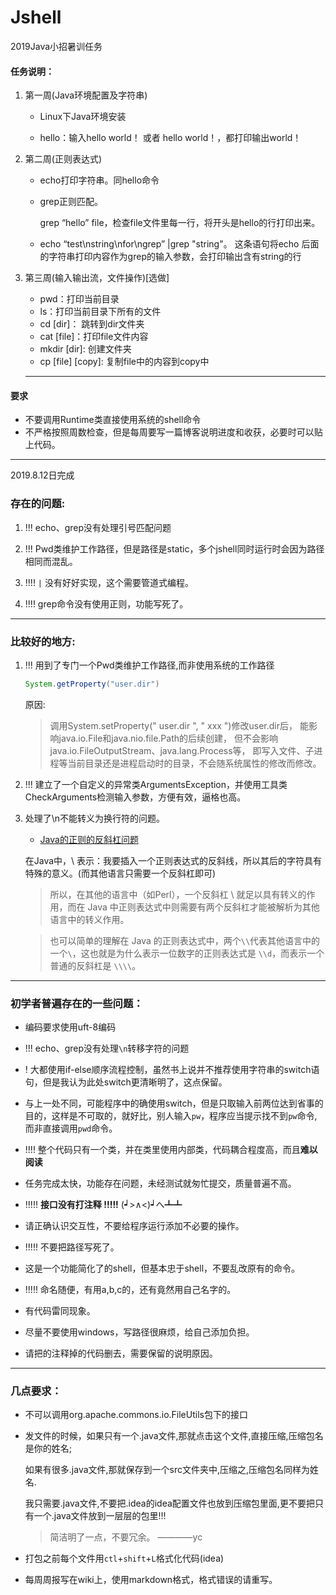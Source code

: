 # Jshell
2019Java小招暑训任务
#### 任务说明：

1. 第一周(Java环境配置及字符串)
	- Linux下Java环境安装

	- hello：输入hello world！ 或者 hello world！，都打印输出world！

2. 第二周(正则表达式)

	- echo打印字符串。同hello命令

	- grep正则匹配。

		grep “hello” file，检查file文件里每一行，将开头是hello的行打印出来。

	- echo “test\nstring\nfor\ngrep” |grep "string"。
		这条语句将echo 后面的字符串打印内容作为grep的输入参数，会打印输出含有string的行

3. 第三周(输入输出流，文件操作)[选做]

	- pwd：打印当前目录
	- ls：打印当前目录下所有的文件
	- cd [dir]： 跳转到dir文件夹
	- cat [file]：打印file文件内容
	- mkdir [dir]: 创建文件夹
	- cp [file] [copy]: 复制file中的内容到copy中
	---
#### 要求
- 不要调用Runtime类直接使用系统的shell命令
- 不严格按照周数检查，但是每周要写一篇博客说明进度和收获，必要时可以贴上代码。
---
2019.8.12日完成
### 存在的问题:

1. !!! echo、grep没有处理引号匹配问题

2. !!! Pwd类维护工作路径，但是路径是static，多个jshell同时运行时会因为路径相同而混乱。

3. !!!! `|` 没有好好实现，这个需要管道式编程。

4. !!!! grep命令没有使用正则，功能写死了。

---
### 比较好的地方:

1. !!! 用到了专门一个Pwd类维护工作路径,而非使用系统的工作路径

	```java
	System.getProperty("user.dir")
	```

	原因:

	>调用System.setProperty(" user.dir ", " xxx ")修改user.dir后，
	能影响java.io.File和java.nio.file.Path的后续创建，
	但不会影响java.io.FileOutputStream、java.lang.Process等，
	即写入文件、子进程等当前目录还是进程启动时的目录，不会随系统属性的修改而修改。

2. !!! 建立了一个自定义的异常类ArgumentsException，并使用工具类CheckArguments检测输入参数，方便有效，逼格也高。

3. 处理了\n不能转义为换行符的问题。
	- [Java的正则的反斜杠问题](https://www.runoob.com/java/java-regular-expressions.html)

	在Java中，\\ 表示：我要插入一个正则表达式的反斜线，所以其后的字符具有特殊的意义。(而其他语言只需要一个反斜杠即可)

	>所以，在其他的语言中（如Perl），一个反斜杠 \ 就足以具有转义的作用，而在 Java 中正则表达式中则需要有两个反斜杠才能被解析为其他语言中的转义作用。

	>也可以简单的理解在 Java 的正则表达式中，两个`\\`代表其他语言中的一个`\`，这也就是为什么表示一位数字的正则表达式是 `\\d`，而表示一个普通的反斜杠是 `\\\\`。
---
### 初学者普遍存在的一些问题：

- 编码要求使用uft-8编码

- !!! echo、grep没有处理`\n`转移字符的问题

- ! 大都使用if-else顺序流程控制，虽然书上说并不推荐使用字符串的switch语句，但是我认为此处switch更清晰明了，这点保留。

- 与上一处不同，可能程序中的确使用switch，但是只取输入前两位达到省事的目的，这样是不可取的，就好比，别人输入`pw`，程序应当提示找不到`pw`命令,而非直接调用`pwd`命令。

- !!!! 整个代码只有一个类，并在类里使用内部类，代码耦合程度高，而且**难以阅读**

- 任务完成太快，功能存在问题，未经测试就匆忙提交，质量普遍不高。

- !!!!! **接口没有打注释 !!!!!** (┙>∧<)┙へ┻┻

- 请正确认识交互性，不要给程序运行添加不必要的操作。

- !!!!! 不要把路径写死了。

- 这是一个功能简化了的shell，但基本忠于shell，不要乱改原有的命令。

- !!!!! 命名随便，有用a,b,c的，还有竟然用自己名字的。

- 有代码雷同现象。

- 尽量不要使用windows，写路径很麻烦，给自己添加负担。

- 请把的注释掉的代码删去，需要保留的说明原因。

---
### 几点要求：

- 不可以调用org.apache.commons.io.FileUtils包下的接口

- 发文件的时候，如果只有一个.java文件,那就点击这个文件,直接压缩,压缩包名是你的姓名;

	如果有很多.java文件,那就保存到一个src文件夹中,压缩之,压缩包名同样为姓名.
	
	我只需要.java文件,不要把.idea的idea配置文件也放到压缩包里面,更不要把只有一个.java文件放到一层层的包里!!!

	>简洁明了一点，不要冗余。
		————yc

- 打包之前每个文件用`ctl`+`shift`+`L`格式化代码(idea)

- 每周周报写在wiki上，使用markdown格式，格式错误的请重写。
